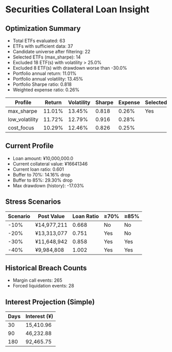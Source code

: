 # Securities Collateral Loan Insight

## Optimization Summary
- Total ETFs evaluated: 63
- ETFs with sufficient data: 37
- Candidate universe after filtering: 22
- Selected ETFs (max_sharpe): 14
- Excluded 18 ETF(s) with volatility > 25.0%
- Excluded 8 ETF(s) with drawdown worse than -30.0%
- Portfolio annual return: 11.01%
- Portfolio annual volatility: 13.45%
- Portfolio Sharpe ratio: 0.818
- Weighted expense ratio: 0.26%

| Profile | Return | Volatility | Sharpe | Expense | Selected |
| --- | --- | --- | --- | --- | --- |
| max_sharpe | 11.01% | 13.45% | 0.818 | 0.26% | Yes |
| low_volatility | 11.72% | 12.79% | 0.916 | 0.28% |  |
| cost_focus | 10.29% | 12.46% | 0.826 | 0.25% |  |

## Current Profile
- Loan amount: ¥10,000,000.0
- Current collateral value: ¥16641346
- Current loan ratio: 0.601
- Buffer to 70%: 14.16% drop
- Buffer to 85%: 29.30% drop
- Max drawdown (history): -17.03%

## Stress Scenarios
| Scenario | Post Value | Loan Ratio | ≥70% | ≥85% |
| --- | --- | --- | --- | --- |
| -10% | ¥14,977,211 | 0.668 | No | No |
| -20% | ¥13,313,077 | 0.751 | Yes | No |
| -30% | ¥11,648,942 | 0.858 | Yes | Yes |
| -40% | ¥9,984,808 | 1.002 | Yes | Yes |

## Historical Breach Counts
- Margin call events: 265
- Forced liquidation events: 28

## Interest Projection (Simple)
| Days | Interest (¥) |
| --- | --- |
| 30 | 15,410.96 |
| 90 | 46,232.88 |
| 180 | 92,465.75 |

